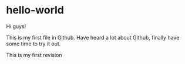 # hello-world

Hi guys!

This is my first file in Github. Have heard a lot about Github, finally have some time to try it out.

This is my first revision
